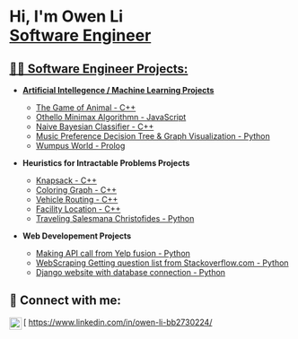 <h1>Hi, I'm Owen Li <br/><a href="https://github.com/owenbebebe">Software Engineer</a> <a href="https://www.linkedin.com/in/joshmadakor/"></h1>

<h2>👨‍💻 Software Engineer Projects:</h2>

- <b>Artificial Intellegence / Machine Learning Projects</b>
  - [The Game of Animal - C++](https://github.com/owenbebebe/AI---The-Game-of-Animal)
  - [Othello Minimax Algorithmn - JavaScript](https://github.com/owenbebebe/Othello)
  - [Naive Bayesian Classifier - C++](https://github.com/owenbebebe/Naive-Bayesian-Classifier)
  - [Music Preference Decision Tree & Graph Visualization - Python](https://github.com/owenbebebe/Predicting-music-preference-and-visualization)
  - [Wumpus World - Prolog](https://github.com/owenbebebe/Wumpus-World)
  
- <b>Heuristics for Intractable Problems Projects</b>
  - [Knapsack - C++](https://github.com/owenbebebe/KnapSack)
  - [Coloring Graph - C++](https://github.com/owenbebebe/Coloring-Graph)
  - [Vehicle Routing - C++](https://github.com/owenbebebe/Vehicle-Routing)
  - [Facility Location - C++](https://github.com/owenbebebe/Facility-Location)
  - [Traveling Salesmana Christofides - Python](https://github.com/owenbebebe/Traveling-Salesman---Christofides-Algorithmn/blob/main/README.md)
  
- <b>Web Developement Projects</b>
  - [Making API call from Yelp fusion - Python](https://github.com/owenbebebe/Yelp-API-call-for-businesses)
  - [WebScraping Getting question list from Stackoverflow.com - Python](https://github.com/owenbebebe/Web-Scraping-Stack-Overflow-Questions-List-)
  - [Django website with database connection - Python](https://github.com/owenbebebe/Django-Vividly-database-webapp)

<h2> 🤳 Connect with me:</h2>

[<img align="left" alt="Owen Li | LinkedIn" width="22px" src="https://cdn.jsdelivr.net/npm/simple-icons@v3/icons/linkedin.svg" /> https://www.linkedin.com/in/owen-li-bb2730224/

